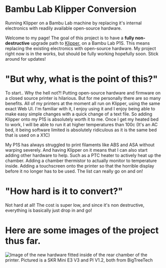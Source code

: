 # Bambu Lab Klipper Conversion
Running Klipper on a Bambu Lab machine by replacing it's internal electronics with readily available open-source hardware.

Welcome to my page! The goal of this project is to have a **fully non-destructive** upgrade path to [Klipper](https://www.klipper3d.org/), on a Bambu Lab P1S. This means replacing the existing electronics with open-source hardware. My project right now is in the works, but should be fully working hopefully soon. Stick around for updates!

# "But why, what is the point of this?"

To start.. Why the hell not?! Putting open-source hardware and firmware on a closed source printer is hilarious. But for me personally there are so many benefits. All of my printers at the moment all run on Klipper, using the same exact Web UI. I'm familiar with it, I enjoy using it and I enjoy being able to make easy simple changes with a quick change of a text file. So adding Klipper onto my P1S is absolutely worth it to me. Once I get my heated bed to work, I will be able to run it at higher temperatures than 100c (It's an AC bed, it being software limited is absolutely ridiculous as it is the same bed that is used on a X1C)

My P1S has always struggled to print filaments like ABS and ASA without warping severely. And having Klipper on it means that I can also start adding other hardware to help. Such as a PTC heater to actively heat up the chamber. Adding a chamber thermistor to actually monitor to temperature inside. Adding a touchscreen onto the printer so that the horrible display before it no longer has to be used. The list can really go on and on!

# "How hard is it to convert?"

Not hard at all! The cost is super low, and since it's non destructive, everything is basically just drop in and go!

# Here are some images of the project thus far.

![Image of the new hardware fitted inside of the rear chamber of the printer. Pictured is a SKR Mini E3 V3 and PI V1.2, both from BigTreeTech](https://cdn.discordapp.com/attachments/984180353247903874/1285724575526817853/IMG_6941.jpg?ex=66edf2d2&is=66eca152&hm=82e47cc12b5540051c15317420d4daccec9d86cff859cf6cd1ab26d8f36c0868&)
